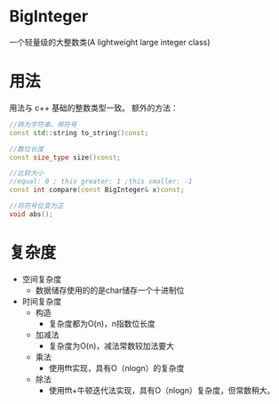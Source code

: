 # BigInteger
一个轻量级的大整数类(A lightweight large integer class)

# 用法
用法与 c++ 基础的整数类型一致。 
额外的方法：

```c++
//转为字符串，带符号
const std::string to_string()const;

//数位长度
const size_type size()const;

//比较大小
//equal: 0 ; this greater: 1 ;this smaller: -1
const int compare(const BigInteger& x)const;

//将符号位变为正
void abs();
```

# 复杂度
+ 空间复杂度
  + 数据储存使用的的是char储存一个十进制位
+ 时间复杂度
  + 构造
    + 复杂度都为O(n)，n指数位长度
  + 加减法
    + 复杂度为O(n)，减法常数较加法要大 
  + 乘法
    + 使用fft实现，具有O（nlogn）的复杂度
  + 除法
    + 使用fft+牛顿迭代法实现，具有O（nlogn）复杂度，但常数稍大。
   

